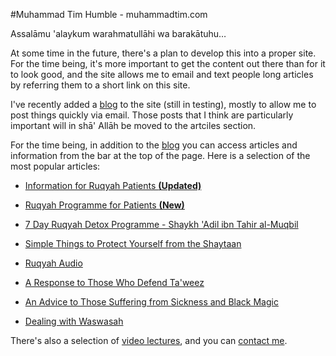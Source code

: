 [title: Muhammad Tim Humble - muhammadtim.com]:/
[menu: Home]:/
[menu-locgroup: primary]:/
[order: 1]:/

#Muhammad Tim Humble - muhammadtim.com

Assalāmu 'alaykum warahmatullāhi wa barakātuhu…

At some time in the future, there's a plan to develop this into a proper site. For the time being, it's more important to get the content out there than for it to look good, and the site allows me to email and text people long articles by referring them to a short link on this site.

I've recently added a [blog](/blog) to the site (still in testing), mostly to allow me to post things quickly via email. Those posts that I think are particularly important will in shā' Allāh be moved to the artciles section. 

For the time being, in addition to the [blog](/blog) you can access articles and information from the bar at the top of the page. Here is a selection of the most popular articles:

* [Information for Ruqyah Patients **(Updated)**](/ruqyah)

* [Ruqyah Programme for Patients **(New)**](/programme)

* [7 Day Ruqyah Detox Programme - Shaykh 'Adil ibn Tahir al-Muqbil](/7dayrd)

* [Simple Things to Protect Yourself from the Shaytaan](/protectys)

* [Ruqyah Audio](/audio)

* [A Response to Those Who Defend Ta'weez](/taweez)

* [An Advice to Those Suffering from Sickness and Black Magic](/anadvice)

* [Dealing with Waswasah](/waswasah)

There's also a selection of [video lectures](/video), and you can [contact me](/contact).
